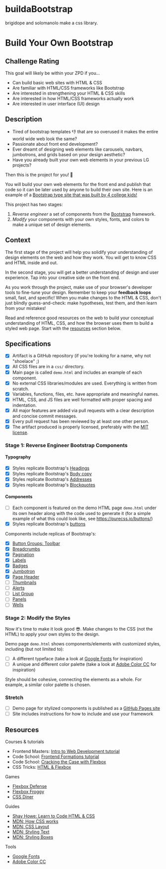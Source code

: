 # buildaBootstrap
brigidope and solomanolo make a css library.
# Build Your Own Bootstrap

## Challenge Rating

This goal will likely be within your ZPD if you...

- Can build basic web sites with HTML & CSS
- Are familiar with HTML/CSS frameworks like Bootstrap
- Are interested in strengthening your HTML & CSS skills
- Are interested in how HTML/CSS frameworks actually work
- Are interested in user interface (UI) design

## Description

- Tired of bootstrap templates 👎 that are so overused it makes the entire world wide web look the same?
- Passionate about front end development?
- Ever dreamt of designing web elements like carousels, navbars, jumbotrons, and grids based on your design aesthetic?
- Have you already built your own web elements in your previous LG projects?

Then this is the project for you! 🎉

You will build your own web elements for the front end and publish that code so it can be later used by anyone to build their own site. Here is an example of a [Bootstrap type site that was built by 4 college kids!](http://materializecss.com/about.html)

This project has two stages:

1. _Reverse engineer_ a set of components from the [Bootstrap][bootstrap] framework.
2. _Modify_ your components with your own styles, fonts, and colors to make a unique set of design elements.

## Context

The first stage of the project will help you solidify your understanding of design elements on the web and how they work. You will get to know CSS and HTML inside and out.

In the second stage, you will get a better understanding of design and user experience. Tap into your creative side on the front end.

As you work through the project, make use of your browser's developer tools to fine-tune your design. Remember to keep your **feedback loops** small, fast, and specific! When you make changes to the HTML & CSS, don't just blindly guess-and-check: make hypotheses, test them, and then learn from your mistakes!

Read and reference good resources on the web to build your conceptual understanding of HTML, CSS, and how the browser uses them to build a styled web page. Start with the [resources](#resources) section below.

## Specifications

- [X] Artifact is a GitHub repository (if you're looking for a name, why not "shoelace" ;)
- [X] All CSS files are in a `css/` directory.
- [X] Main page is called `demo.html` and includes an example of each component.
- [X] No external CSS libraries/modules are used. Everything is written from scratch.
- [X] Variables, functions, files, etc. have appropriate and meaningful names.
- [X] HTML, CSS, and JS files are well formatted with proper spacing and indentation.
- [X] All major features are added via pull requests with a clear description and concise commit messages.
- [X] Every pull request has been reviewed by at least one other person.
- [X] The artifact produced is properly licensed, preferably with the [MIT license](https://opensource.org/licenses/MIT).

### Stage 1: Reverse Engineer Bootstrap Components

#### Typography
- [X] Styles replicate Bootstrap's [Headings](http://getbootstrap.com/css/#type-headings)
- [X] Styles replicate Bootstrap's [Body copy](http://getbootstrap.com/css/#type-body-copy)
- [X] Styles replicate Bootstrap's [Addresses](http://getbootstrap.com/css/#type-addresses)
- [X] Styles replicate Bootstrap's [Blockquotes](http://getbootstrap.com/css/#type-blockquotes)

#### Components
- [ ] Each component is featured on the demo HTML page `demo.html` under its own header along with the code used to generate it (for a simple example of what this could look like, see https://purecss.io/buttons/)
- [X] Styles replicate Bootstrap's [buttons](http://getbootstrap.com/css/#buttons)

Components include replicas of Bootstrap's:
- [X] [Button Groups: Toolbar](http://getbootstrap.com/components/#btn-groups-toolbar)
- [X] [Breadcrumbs](http://getbootstrap.com/components/#breadcrumbs)
- [X] [Pagination](http://getbootstrap.com/components/#pagination)
- [X] [Labels](http://getbootstrap.com/components/#labels)
- [X] [Badges](http://getbootstrap.com/components/#badges)
- [X] [Jumbotron](http://getbootstrap.com/components/#jumbotron)
- [X] [Page Header](http://getbootstrap.com/components/#page-header)
- [ ] [Thumbnails](http://getbootstrap.com/components/#thumbnails)
- [ ] [Alerts](http://getbootstrap.com/components/#alerts)
- [ ] [List Group](http://getbootstrap.com/components/#list-group)
- [ ] [Panels](http://getbootstrap.com/components/#panels)
- [ ] [Wells](http://getbootstrap.com/components/#wells)

### Stage 2: Modify the Styles

Now it's time to make it look good 😎. Make changes to the CSS (not the HTML) to apply your own styles to the design.

Demo page `demo.html` shows components/elements with customized styles, including (but not limited to):
- [ ] A different typeface (take a look at [Google Fonts][google-fonts] for inspiration)
- [ ] A unique and different color palette (take a look at [Adobe Color CC][adobe-color] for inspiration)

Style should be cohesive, connecting the elements as a whole. For example, a similar color palette is chosen.

### Stretch

- [ ] Demo page for stylized components is published as a [GitHub Pages site](https://pages.github.com/)
- [ ] Site includes instructions for how to include and use your framework

## Resources

Courses & tutorials

- Frontend Masters: [Intro to Web Development tutorial](https://frontendmasters.com/courses/web-development/)
- Code School: [Frontend Formations tutorial](https://www.codeschool.com/courses/front-end-formations)
- Code School: [Cracking the Case with Flexbox](https://www.codeschool.com/courses/cracking-the-case-with-flexbox)
- CSS Tricks: [HTML & Flexbox](https://css-tricks.com/video-screencasts/148-laying-things-html-flexbox-dee-gill/)

Games

- [Flexbox Defense](http://www.flexboxdefense.com/)
- [Flexbox Froggy](http://flexboxfroggy.com/)
- [CSS Diner](https://flukeout.github.io/)

Guides

- [Shay Howe: Learn to Code HTML & CSS](http://learn.shayhowe.com/html-css/)
- [MDN: How CSS works](https://developer.mozilla.org/en-US/docs/Learn/CSS/Introduction_to_CSS/How_CSS_works)
- [MDN: CSS Layout](https://developer.mozilla.org/en-US/docs/Learn/CSS/CSS_layout)
- [MDN: Styling Text](https://developer.mozilla.org/en-US/docs/Learn/CSS/Styling_text)
- [MDN: Styling Boxes](https://developer.mozilla.org/en-US/docs/Learn/CSS/Styling_boxes)

Tools

- [Google Fonts][google-fonts]
- [Adobe Color CC][adobe-color]

[bootstrap]: http://getbootstrap.com/
[google-fonts]: https://fonts.google.com/
[adobe-color]: https://color.adobe.com/explore/newest/
